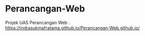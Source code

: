 # Perancangan-Web
Projek UAS Perancangan Web :
https://indrasukmafratama.github.io/Perancangan-Web.github.io/
